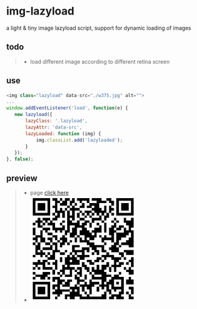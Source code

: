 # img-lazyload
a light &amp; tiny image lazyload script, support for dynamic loading of images

## todo
> * load different image according to different retina screen

## use
```javascript
<img class="lazyload" data-src="./w375.jpg" alt="">
...
window.addEventListener('load', function(e) {
   new lazyload({
       lazyClass: '.lazyload',
       lazyAttr: 'data-src',
       lazyLoaded: function (img) {
           img.classList.add('lazyloaded');
       }
   });
}, false);
```

## preview
> * page [click here](https://yangyuji.github.io/img-lazyload/demo.html)
> * ![qrcode](https://github.com/yangyuji/img-lazyload/blob/master/qrcode.png)